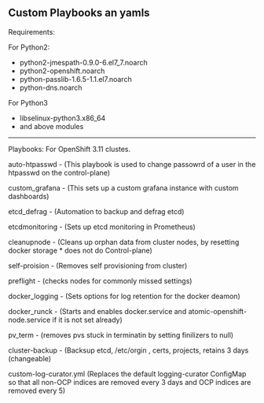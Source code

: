 Custom Playbooks an yamls
---
Requirements:  

For Python2:  
 - python2-jmespath-0.9.0-6.el7_7.noarch  
 - python2-openshift.noarch  
 - python-passlib-1.6.5-1.1.el7.noarch
 - python-dns.noarch

For Python3
 - libselinux-python3.x86_64
 - and above modules

---
Playbooks:  For OpenShift 3.11 clustes.  
  
auto-htpasswd - (This playbook is used to change passowrd of a user in the htpasswd on the control-plane)
  
custom_grafana - (This sets up a custom grafana instance with custom dashboards)  
  
etcd_defrag - (Automation to backup and defrag etcd)  
  
etcdmonitoring - (Sets up etcd monitoring in Prometheus)  
  
cleanupnode - (Cleans up orphan data from cluster nodes, by resetting docker storage * does not do Control-plane)  
  
self-proision - (Removes self provisioning from cluster)

preflight - (checks nodes for commonly missed settings)

docker_logging - (Sets options for log retention for the docker deamon)

docker_runck - (Starts and enables docker.service and atomic-openshift-node.service if it is not set already) 

pv_term - (removes pvs stuck in terminatin by setting finilizers to null)

cluster-backup - (Backsup etcd, /etc/orgin , certs, projects, retains 3 days (changeable)

custom-log-curator.yml (Replaces the default logging-curator ConfigMap so that all non-OCP indices are removed every 3 days and OCP indices are removed every 5) 
